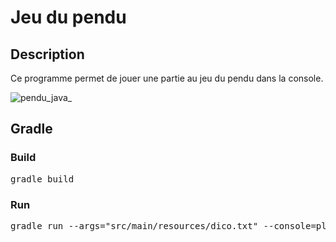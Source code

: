 # Jeu du pendu

## Description

Ce programme permet de jouer une partie au jeu du pendu dans la console.

![pendu_java_](https://github.com/user-attachments/assets/40c42915-09b5-46ed-aeb8-599c1866211a)

## Gradle

### Build

<pre>
gradle build
</pre>

### Run

<pre>
gradle run --args="src/main/resources/dico.txt" --console=plain
</pre>
